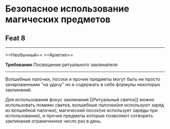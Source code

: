 # Безопасное использование магических предметов
## Feat 8 

---

==Необычный== ==Архетип==

**Требование** Посвящение ритуального заклинателя

---

Волшебные палочки, посохи и прочие предметы могут быть не просто зачарованными "на удачу" но и содержать в себе формулы некоторых заклинаний. 

Для использования фокус заклинания [[Ритуальный свиток]] можно использовать помимо свитка, волшебные палочки(не используют заряд из волшебной палочки), магический посох(не использует заряды при использовании), и прочие предметы которые позволяют сотворить заклинания ограниченное число раз в день.